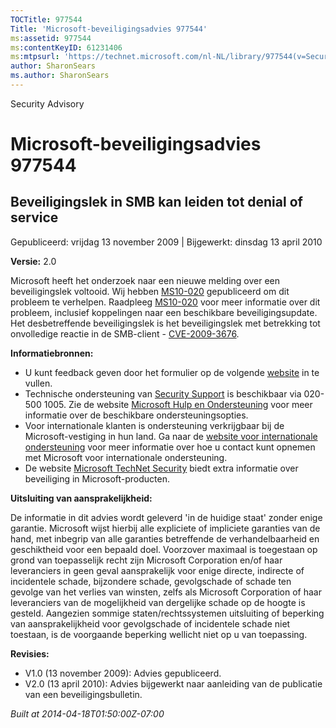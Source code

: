 ```yaml
---
TOCTitle: 977544
Title: 'Microsoft-beveiligingsadvies 977544'
ms:assetid: 977544
ms:contentKeyID: 61231406
ms:mtpsurl: 'https://technet.microsoft.com/nl-NL/library/977544(v=Security.10)'
author: SharonSears
ms.author: SharonSears
---
```


Security Advisory

Microsoft-beveiligingsadvies 977544
===================================

Beveiligingslek in SMB kan leiden tot denial of service
-------------------------------------------------------

Gepubliceerd: vrijdag 13 november 2009 | Bijgewerkt: dinsdag 13 april 2010

**Versie:** 2.0

Microsoft heeft het onderzoek naar een nieuwe melding over een beveiligingslek voltooid. Wij hebben [MS10-020](http://technet.microsoft.com/security/bulletin/ms10-020) gepubliceerd om dit probleem te verhelpen. Raadpleeg [MS10-020](http://technet.microsoft.com/security/bulletin/ms10-020) voor meer informatie over dit probleem, inclusief koppelingen naar een beschikbare beveiligingsupdate. Het desbetreffende beveiligingslek is het beveiligingslek met betrekking tot onvolledige reactie in de SMB-client - [CVE-2009-3676](http://www.cve.mitre.org/cgi-bin/cvename.cgi?name=cve-2009-3676).

**Informatiebronnen:**

-   U kunt feedback geven door het formulier op de volgende [website](https://support.microsoft.com/common/survey.aspx?scid=sw;en;1257&amp;showpage=1&amp;ws=technet&amp;sd=tech) in te vullen.
-   Technische ondersteuning van [Security Support](http://go.microsoft.com/fwlink/?linkid=21131) is beschikbaar via 020-500 1005. Zie de website [Microsoft Hulp en Ondersteuning](http://support.microsoft.com/) voor meer informatie over de beschikbare ondersteuningsopties.
-   Voor internationale klanten is ondersteuning verkrijgbaar bij de Microsoft-vestiging in hun land. Ga naar de [website voor internationale ondersteuning](http://go.microsoft.com/fwlink/?linkid=21155) voor meer informatie over hoe u contact kunt opnemen met Microsoft voor internationale ondersteuning.
-   De website [Microsoft TechNet Security](http://go.microsoft.com/fwlink/?linkid=21132) biedt extra informatie over beveiliging in Microsoft-producten.

**Uitsluiting van aansprakelijkheid:**

De informatie in dit advies wordt geleverd 'in de huidige staat' zonder enige garantie. Microsoft wijst hierbij alle expliciete of impliciete garanties van de hand, met inbegrip van alle garanties betreffende de verhandelbaarheid en geschiktheid voor een bepaald doel. Voorzover maximaal is toegestaan op grond van toepasselijk recht zijn Microsoft Corporation en/of haar leveranciers in geen geval aansprakelijk voor enige directe, indirecte of incidentele schade, bijzondere schade, gevolgschade of schade ten gevolge van het verlies van winsten, zelfs als Microsoft Corporation of haar leveranciers van de mogelijkheid van dergelijke schade op de hoogte is gesteld. Aangezien sommige staten/rechtssystemen uitsluiting of beperking van aansprakelijkheid voor gevolgschade of incidentele schade niet toestaan, is de voorgaande beperking wellicht niet op u van toepassing.

**Revisies:**

-   V1.0 (13 november 2009): Advies gepubliceerd.
-   V2.0 (13 april 2010): Advies bijgewerkt naar aanleiding van de publicatie van een beveiligingsbulletin.

*Built at 2014-04-18T01:50:00Z-07:00*
